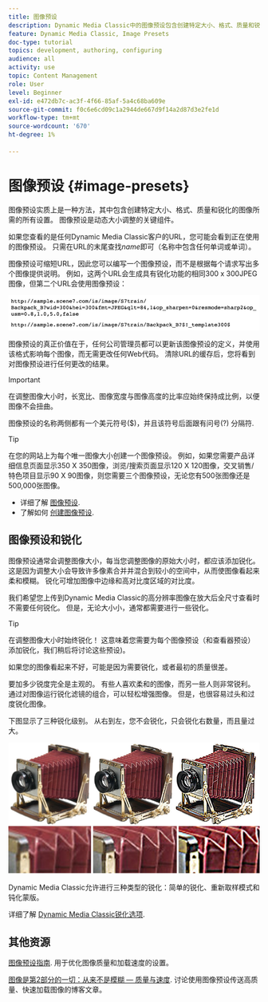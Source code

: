 ```yaml
---
title: 图像预设
description: Dynamic Media Classic中的图像预设包含创建特定大小、格式、质量和锐化的图像所需的所有设置。 图像预设是动态大小调整的关键组件。 在Dynamic Media Classic中查看URL时，您可以轻松查看图像预设是否正在使用。 了解图像预设、为何有用以及如何创建图像预设。
feature: Dynamic Media Classic, Image Presets
doc-type: tutorial
topics: development, authoring, configuring
audience: all
activity: use
topic: Content Management
role: User
level: Beginner
exl-id: e472db7c-ac3f-4f66-85af-5a4c68ba609e
source-git-commit: f0c6e6cd09c1a2944de667d9f14a2d87d3e2fe1d
workflow-type: tm+mt
source-wordcount: '670'
ht-degree: 1%

---
```


# 图像预设 {#image-presets}

图像预设实质上是一种方法，其中包含创建特定大小、格式、质量和锐化的图像所需的所有设置。 图像预设是动态大小调整的关键组件。

如果您查看的是任何Dynamic Media Classic客户的URL，您可能会看到正在使用的图像预设。 只需在URL的末尾查找$name$即可（名称中包含任何单词或单词）。

图像预设可缩短URL，因此您可以编写一个图像预设，而不是根据每个请求写出多个图像提供说明。 例如，这两个URL会生成具有锐化功能的相同300 x 300JPEG图像，但第二个URL会使用图像预设：

![图像](assets/image-presets/image-preset-2.png)

图像预设的真正价值在于，任何公司管理员都可以更新该图像预设的定义，并使用该格式影响每个图像，而无需更改任何Web代码。 清除URL的缓存后，您将看到对图像预设进行任何更改的结果。

>[!IMPORTANT]
>
>在调整图像大小时，长宽比、图像宽度与图像高度的比率应始终保持成比例，以便图像不会扭曲。

图像预设的名称两侧都有一个美元符号($)，并且该符号后面跟有问号(?) 分隔符.

>[!TIP]
>
>在您的网站上为每个唯一图像大小创建一个图像预设。 例如，如果您需要产品详细信息页面显示350 X 350图像，浏览/搜索页面显示120 X 120图像，交叉销售/特色项目显示90 X 90图像，则您需要三个图像预设，无论您有500张图像还是500,000张图像。

- 详细了解 [图像预设](https://experienceleague.adobe.com/docs/dynamic-media-classic/using/image-sizing/setting-image-presets.html).
- 了解如何 [创建图像预设](https://experienceleague.adobe.com/docs/dynamic-media-classic/using/image-sizing/setting-image-presets.html#creating-an-image-preset).

## 图像预设和锐化

图像预设通常会调整图像大小，每当您调整图像的原始大小时，都应该添加锐化。 这是因为调整大小会导致许多像素合并并混合到较小的空间中，从而使图像看起来柔和模糊。 锐化可增加图像中边缘和高对比度区域的对比度。

我们希望您上传到Dynamic Media Classic的高分辨率图像在放大后全尺寸查看时不需要任何锐化。 但是，无论大小小，通常都需要进行一些锐化。

>[!TIP]
>
>在调整图像大小时始终锐化！ 这意味着您需要为每个图像预设（和查看器预设）添加锐化，我们稍后将讨论这些预设)。
>
>如果您的图像看起来不好，可能是因为需要锐化，或者最初的质量很差。

要加多少锐度完全是主观的。 有些人喜欢柔和的图像，而另一些人则非常锐利。 通过对图像运行锐化滤镜的组合，可以轻松增强图像。 但是，也很容易过头和过度锐化图像。

下图显示了三种锐化级别。 从右到左，您不会锐化，只会锐化右数量，而且量过大。

![图像](assets/image-presets/image-presets-1.jpg)

Dynamic Media Classic允许进行三种类型的锐化：简单的锐化、重新取样模式和钝化蒙版。

详细了解 [Dynamic Media Classic锐化选项](https://experienceleague.adobe.com/docs/dynamic-media-classic/using/master-files/sharpening-image.html#sharpening_an_image).

## 其他资源

[图像预设指南](https://www.adobe.com/content/dam/www/us/en/experience-manager/pdfs/dynamic-media-image-preset-guide.pdf). 用于优化图像质量和加载速度的设置。

[图像是第2部分的一切：从来不是模糊 — 质量与速度](https://theblog.adobe.com/image-is-everything-part-2-its-never-just-a-blur-quality-versus-speed/). 讨论使用图像预设传送高质量、快速加载图像的博客文章。
